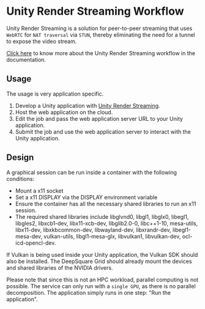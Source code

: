# Unity Render Streaming Workflow

Unity Render Streaming is a solution for peer-to-peer streaming that uses `WebRTC` for `NAT traversal` via `STUN`, thereby eliminating the need for a tunnel to expose the video stream.

[Click here](https://docs.deepsquare.run/workflow/samples/unity-render-streaming) to know more about the Unity Render Streaming workflow in the documentation.

## Usage

The usage is very application specific.

1. Develop a Unity application with [Unity Render Streaming](https://docs.unity3d.com/Packages/com.unity.renderstreaming@3.1/manual/index.html).
2. Host the web application on the cloud.
3. Edit the job and pass the web application server URL to your Unity application.
4. Submit the job and use the web application server to interact with the Unity application.

## Design

A graphical session can be run inside a container with the following conditions:

- Mount a x11 socket
- Set a x11 DISPLAY via the DISPLAY environment variable
- Ensure the container has all the necessary shared libraries to run an x11 session.
- The required shared libraries include libglvnd0, libgl1, libglx0, libegl1, libgles2, libxcb1-dev, libx11-xcb-dev, libglib2.0-0, libc++1-10, mesa-utils, libx11-dev, libxkbcommon-dev, libwayland-dev, libxrandr-dev, libegl1-mesa-dev, vulkan-utils, libgl1-mesa-glx, libvulkan1, libvulkan-dev, ocl-icd-opencl-dev.

If Vulkan is being used inside your Unity application, the Vulkan SDK should also be installed. The DeepSquare Grid should already mount the devices and shared libraries of the NVIDIA drivers.

Please note that since this is not an HPC workload, parallel computing is not possible. The service can only run with a `single GPU`, as there is no parallel decomposition. The application simply runs in one step: "Run the application".
